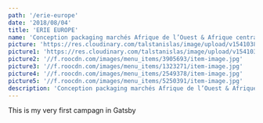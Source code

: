 ```yaml
---
path: '/erie-europe'
date: '2018/08/04'
title: 'ERIE EUROPE'
name: 'Conception packaging marchés Afrique de l’Ouest & Afrique centrale'
picture: 'https://res.cloudinary.com/talstanislas/image/upload/v1541038721/site-laurence-images/Erie-Europe/181026-ERIE-EUROPE-1-300DPI.jpg'
picture1: 'https://res.cloudinary.com/talstanislas/image/upload/v1541038722/site-laurence-images/Erie-Europe/180921-ERIE-EUROPE-2-300DPI.jpg'
picture2: '//f.roocdn.com/images/menu_items/3905693/item-image.jpg'
picture3: '//f.roocdn.com/images/menu_items/1323271/item-image.jpg'
picture4: '//f.roocdn.com/images/menu_items/2549378/item-image.jpg'
picture5: '//f.roocdn.com/images/menu_items/5250391/item-image.jpg'
description: 'Conception packaging marchés Afrique de l’Ouest & Afrique centrale'
---
```


This is my very first campagn in Gatsby
